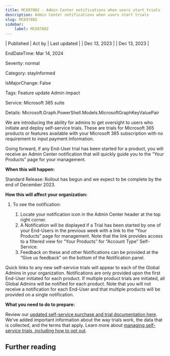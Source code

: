 ```yaml
---
title: MC697802 - Admin Center notifications when users start trials
description: Admin Center notifications when users start trials
slug: MC697802
sidebar:
    label: MC697802
---
```



| Published | Act by | Last updated |
| Dec 13, 2023 |  | Dec 13, 2023 |

EndDateTime: Mar 14, 2024

Severity: normal

Category: stayInformed

IsMajorChange: False

Tags: Feature update Admin impact

Service: Microsoft 365 suite

Details: Microsoft.Graph.PowerShell.Models.MicrosoftGraphKeyValuePair

<p>We are introducing the ability for admins to get oversight to users who initiate and deploy self-service trials. These are trials for Microsoft 365 products or features available with your Microsoft 365 subscription with no requirement to input payment information.<br></p><p>Going forward, if any End-User trial has been started for a product, you will receive an Admin Center notification that will quickly guide you to the “Your Products” page for your management.</p><p><b>When this will happen:</b></p><p>Standard Release: Rollout has begun and we&nbsp;expect to be complete by the end of December 2023.</p><p><b>How this will affect your organization:</b></p><ol><li>To see the notification:</li><ol><li>Locate your notification icon in the Admin Center header at the top right corner.</li><li>A Notification will be displayed if a Trial has been started by one of your End-Users in the previous week with a link to the “Your Products” page for management. Note that the link provides access to a filtered view for “Your Products” for “Account Type” Self-Service:</li><li>Feedback on these and other Notifications can be provided at the “Give us feedback” on the bottom of the Notification panel.&nbsp; &nbsp;</li></ol></ol><p>Quick links to any new self-service trials will appear to each of the Global Admins in your organization.  Notifications are only provided upon the first End-User initiated for each product.  If multiple product trials are initiated, all Global Admins will be notified for each product.  Note that you will not receive a notification for each End-User and that multiple products will be provided on a single notification.&nbsp;</p><p><b>What you need to do to prepare:</b></p><p>Review our <a href="https://learn.microsoft.com/microsoft-365/commerce/subscriptions/manage-self-service-purchases-admins?view=o365-worldwide" target="_blank">updated self-service purchase and trial documentation here</a>. We’ve added important information about the way trials work, the data that is collected, and the terms that apply. Learn more about <a href="https://learn.microsoft.com/microsoft-365/commerce/subscriptions/manage-self-service-purchases-admins?view=o365-worldwide" target="_blank">managing self-service trials, including how to opt out</a>.&nbsp;</p>

## Further reading
